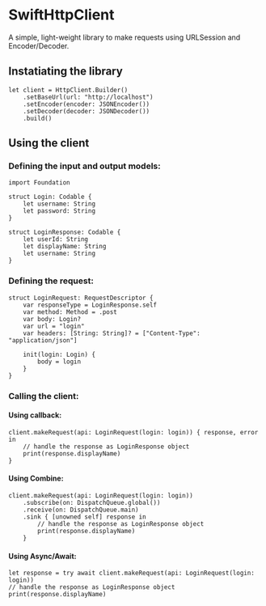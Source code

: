 # SwiftHttpClient

A simple, light-weight library to make requests using URLSession and Encoder/Decoder.

## Instatiating the library
```
let client = HttpClient.Builder()
    .setBaseUrl(url: "http://localhost")
    .setEncoder(encoder: JSONEncoder())
    .setDecoder(decoder: JSONDecoder())
    .build()
```

## Using the client

### Defining the input and output models:

```
import Foundation

struct Login: Codable {
    let username: String
    let password: String
}

struct LoginResponse: Codable {
    let userId: String
    let displayName: String
    let username: String
}
```

### Defining the request:

```
struct LoginRequest: RequestDescriptor {
    var responseType = LoginResponse.self
    var method: Method = .post
    var body: Login?
    var url = "login"
    var headers: [String: String]? = ["Content-Type": "application/json"]
    
    init(login: Login) {
        body = login
    }
}
```

### Calling the client:

#### Using callback:
```
client.makeRequest(api: LoginRequest(login: login)) { response, error in
    // handle the response as LoginResponse object
    print(response.displayName)
}
```

#### Using Combine:
```
client.makeRequest(api: LoginRequest(login: login))
    .subscribe(on: DispatchQueue.global())
    .receive(on: DispatchQueue.main)
    .sink { [unowned self] response in
        // handle the response as LoginResponse object
        print(response.displayName)
    }
```

#### Using Async/Await:
```
let response = try await client.makeRequest(api: LoginRequest(login: login))
// handle the response as LoginResponse object
print(response.displayName)
```
